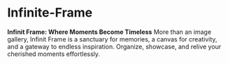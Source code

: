 # Infinite-Frame
**Infinit Frame: Where Moments Become Timeless**   More than an image gallery, Infinit Frame is a sanctuary for memories, a canvas for creativity, and a gateway to endless inspiration. Organize, showcase, and relive your cherished moments effortlessly.
